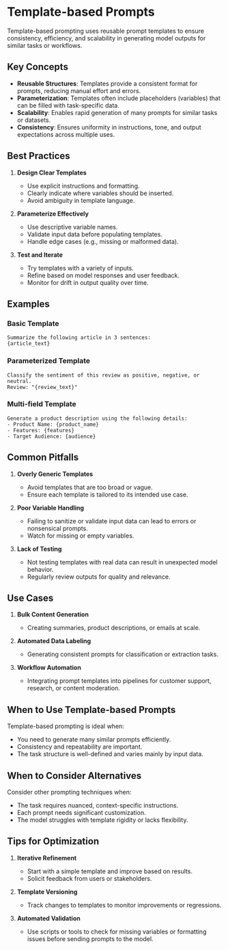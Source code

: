# Template-based Prompts

Template-based prompting uses reusable prompt templates to ensure consistency, efficiency, and scalability in generating model outputs for similar tasks or workflows.

## Key Concepts

- **Reusable Structures**: Templates provide a consistent format for prompts, reducing manual effort and errors.
- **Parameterization**: Templates often include placeholders (variables) that can be filled with task-specific data.
- **Scalability**: Enables rapid generation of many prompts for similar tasks or datasets.
- **Consistency**: Ensures uniformity in instructions, tone, and output expectations across multiple uses.

## Best Practices

1. **Design Clear Templates**
   - Use explicit instructions and formatting.
   - Clearly indicate where variables should be inserted.
   - Avoid ambiguity in template language.

2. **Parameterize Effectively**
   - Use descriptive variable names.
   - Validate input data before populating templates.
   - Handle edge cases (e.g., missing or malformed data).

3. **Test and Iterate**
   - Try templates with a variety of inputs.
   - Refine based on model responses and user feedback.
   - Monitor for drift in output quality over time.

## Examples

### Basic Template

```
Summarize the following article in 3 sentences:
{article_text}
```

### Parameterized Template

```
Classify the sentiment of this review as positive, negative, or neutral.
Review: "{review_text}"
```

### Multi-field Template

```
Generate a product description using the following details:
- Product Name: {product_name}
- Features: {features}
- Target Audience: {audience}
```

## Common Pitfalls

1. **Overly Generic Templates**
   - Avoid templates that are too broad or vague.
   - Ensure each template is tailored to its intended use case.

2. **Poor Variable Handling**
   - Failing to sanitize or validate input data can lead to errors or nonsensical prompts.
   - Watch for missing or empty variables.

3. **Lack of Testing**
   - Not testing templates with real data can result in unexpected model behavior.
   - Regularly review outputs for quality and relevance.

## Use Cases

1. **Bulk Content Generation**
   - Creating summaries, product descriptions, or emails at scale.

2. **Automated Data Labeling**
   - Generating consistent prompts for classification or extraction tasks.

3. **Workflow Automation**
   - Integrating prompt templates into pipelines for customer support, research, or content moderation.

## When to Use Template-based Prompts

Template-based prompting is ideal when:
- You need to generate many similar prompts efficiently.
- Consistency and repeatability are important.
- The task structure is well-defined and varies mainly by input data.

## When to Consider Alternatives

Consider other prompting techniques when:
- The task requires nuanced, context-specific instructions.
- Each prompt needs significant customization.
- The model struggles with template rigidity or lacks flexibility.

## Tips for Optimization

1. **Iterative Refinement**
   - Start with a simple template and improve based on results.
   - Solicit feedback from users or stakeholders.

2. **Template Versioning**
   - Track changes to templates to monitor improvements or regressions.

3. **Automated Validation**
   - Use scripts or tools to check for missing variables or formatting issues before sending prompts to the model.
